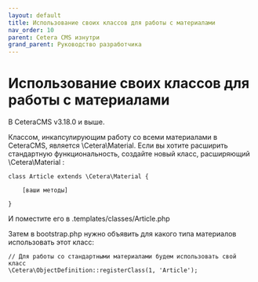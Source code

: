 ```yaml
---
layout: default
title: Использование своих классов для работы с материалами
nav_order: 10
parent: Cetera CMS изнутри
grand_parent: Руководство разработчика
---
```


# Использование своих классов для работы с материалами

В CeteraCMS v3.18.0 и выше.

Классом, инкапсулирующим работу со всеми материалами в CeteraCMS, является \Cetera\Material. Если вы хотите расширить стандартную функциональность, создайте новый класс, расширяющий \Cetera\Material :

	class Article extends \Cetera\Material {
	 
	    [ваши методы]
	 
	}
 

И поместите его в .templates/classes/Article.php

Затем в bootstrap.php нужно объявить для какого типа материалов использовать этот класс:

	// Для работы со стандартными материалами будем использовать свой класс
	\Cetera\ObjectDefinition::registerClass(1, 'Article');